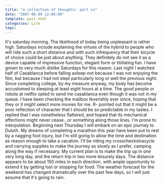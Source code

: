 ```yaml
---
title: "a collection of thoughts: part xv"
date: "2007-06-09 12:00:00"
template: post.html
categories: Life
tags: 
---
```


It's saturday morning. The likelihood of today being unpleasant is rather high. Saturdays include explaining the virtues of the hybrid to people who will ride such a short distance and with such infrequency that their bicycle of choice could be just about anything. They definitely do not see it as a device capable of impressive function, elegant form or titillating fun. I have grown to very much dislike Saturdays for this reason. Last night I watched half of Casablanca before falling asleep­-not because I was not enjoying the film, but because I had not slept particularly long or well the previous night. Since completing college, by my measure anyway, my body has become accustomed to sleeping at least eight hours at a time. The good people or robots at netflix opted to send me casablanca even though it was not in my queue. I have been checking the mailbox feverishly ever since, hoping that they or it might select more movies for me. R- pointed out that it might be a poor reflection of character that I should be so predictable in my tastes. I replied that I was nonetheless flattered, and hoped that its mechanical affections might never cease...or something along those lines. I'm prone to interpolation. Beginning next Thursday I will embark on an epic journey to Duluth. My dreams of completing a marathon this year have been put to rest by a nagging foot injury, but I'm still going to allow the time and destination as reason enough to take a vacation. I'll be riding my crosscheckstracycle and carrying supplies to make the journey as slowly as I prefer, camping along the way if necessary. My current plan is to make the trip up in one very long day, and the return trip in two more leisurely days. The distance appears to be about 150 miles in each direction, with ample opportunity to extend it by getting lost or stopping for food. The weather forecast for the weekend has changed dramatically over the past few days, so I will just assume that it's going to rain.
